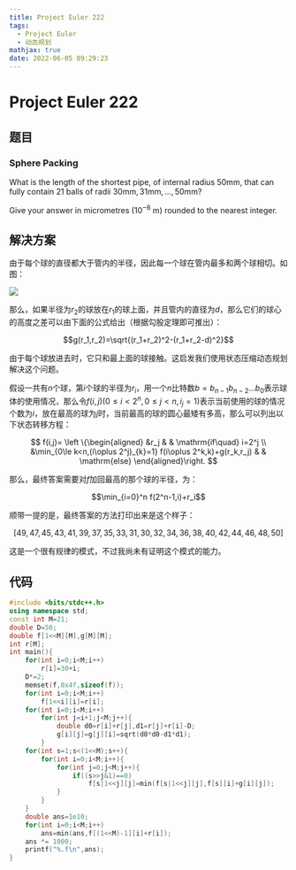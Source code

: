 ```yaml
---
title: Project Euler 222
tags:
  - Project Euler
  - 动态规划
mathjax: true
date: 2022-06-05 09:29:23
---
```


<escape><!-- more --></escape>

# Project Euler 222

## 题目

### Sphere Packing

What is the length of the shortest pipe, of internal radius $50\mathrm{mm}$, that can fully contain $21$ balls of radii $30\mathrm{mm}, 31\mathrm{mm}, \dots, 50\mathrm{mm}$?

Give your answer in micrometres ($10^{-6} \text{ m}$) rounded to the nearest integer.

## 解决方案

由于每个球的直径都大于管内的半径，因此每一个球在管内最多和两个球相切。如图：

![](../images/p222-1.png)

那么，如果半径为$r_2$的球放在$r_1$的球上面，并且管内的直径为$d$，那么它们的球心的高度之差可以由下面的公式给出（根据勾股定理即可推出）：

$$g(r_1,r_2)=\sqrt{(r_1+r_2)^2-(r_1+r_2-d)^2}$$

由于每个球放进去时，它只和最上面的球接触。这启发我们使用状态压缩动态规划解决这个问题。

假设一共有$n$个球，第$i$个球的半径为$r_i$，用一个$n$比特数$b=b_{n-1}b_{n-2}\dots b_0$表示球体的使用情况，那么令$f(i,j)(0\le i<2^n,0\le j< n,i_j=1)$表示当前使用的球的情况个数为$i$，放在最高的球为$j$时，当前最高的球的圆心最矮有多高，那么可以列出以下状态转移方程：

$$
f(i,j)=
\left \{\begin{aligned}
  &r_j  & & \mathrm{if\quad} i=2^j \\
  &\min_{0\le k<n,(i\oplus 2^j)_{k}=1} f(i\oplus 2^k,k)+g(r_k,r_j) & & \mathrm{else}
\end{aligned}\right.
$$

那么，最终答案需要对$f$加回最高的那个球的半径，为：

$$\min_{i=0}^n f(2^n-1,i)+r_i$$

顺带一提的是，最终答案的方法打印出来是这个样子：

$$[49, 47, 45, 43, 41, 39, 37, 35, 33, 31, 30, 32, 34, 36, 38, 40, 42, 44, 46, 48, 50]$$

这是一个很有规律的模式，不过我尚未有证明这个模式的能力。

## 代码

```C++
#include <bits/stdc++.h>
using namespace std;
const int M=21;
double D=50;
double f[1<<M][M],g[M][M];
int r[M];
int main(){
    for(int i=0;i<M;i++)
        r[i]=30+i;
    D*=2;
    memset(f,0x4f,sizeof(f));
    for(int i=0;i<M;i++)
        f[1<<i][i]=r[i];
    for(int i=0;i<M;i++)
        for(int j=i+1;j<M;j++){
            double d0=r[i]+r[j],d1=r[j]+r[i]-D;
            g[i][j]=g[j][i]=sqrt(d0*d0-d1*d1);
        }
    for(int s=1;s<(1<<M);s++){
        for(int i=0;i<M;i++){
            for(int j=0;j<M;j++){
                if((s>>j&1)==0)
                    f[s|1<<j][j]=min(f[s|1<<j][j],f[s][i]+g[i][j]);
            }
        }
    }
    double ans=1e10;
    for(int i=0;i<M;i++)
        ans=min(ans,f[(1<<M)-1][i]+r[i]);
    ans *= 1000;
    printf("%.f\n",ans);
}

```
